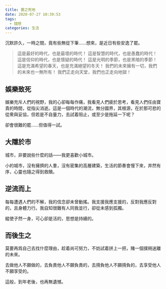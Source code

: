 ```yaml
---
title: 置之死地
date: 2020-07-27 10:39:53
tags:
  - 隨想
categories: 生活
---
```


沉默許久，一時之間，竟有些無從下筆……想來，是近日有些安逸了罷。

> 這是最好的時代，也是最壞的時代！
> 這是智慧的時代，也是愚蠢的時代！
> 這是信仰的時代，也是懷疑的時代！
> 這是光明的季節，也是黑暗的季節！
> 這是充滿希望的春天，也是充滿絕望的冬天！
> 我們的未來擁有一切，我們的未來也一無所有！
> 我們正走向天堂，我們也正走向地獄！

## 娛樂致死

娛樂充斥人們的視野，我的心卻每每作痛，我看見人們疲於思考，看見人們任由寶貴的時間，從指尖消逝。這是一個時代的潮流，無分國界，其根源，在於那可悲的從衆與妥協，但若是不自量力，去試着阻止，或至少是拖延一下呢？

卻會很難的罷……但值得一試。

## 大隱於市

城市，非要說些什麼的話——我更喜歡小城市。

小的城市，沒有擁擠的人羣，沒有密集的高層建築，生活的節奏會慢下來，井然有序，心靈也隨之得到救贖。

## 逆流而上

每每遭遇人們的不解，我的信念卻未曾動搖。我支援我應支援的，反對我應反對的，且身體力行。我自知很難有人同我並行，卻從未感到孤獨。

縱使孑然一身，可心卻是活的，思想是持續的。

## 而後生之

莫要再爲自己去找什麼理由，趁着尚可努力，不妨試着拼上一把，賭一個撲朔迷離的未來。

去做他人不願做的，去負責他人不願負責的，去揹負他人不願揹負的，去享受他人不願享受的。

這般，到年老後，也再無遺憾。
